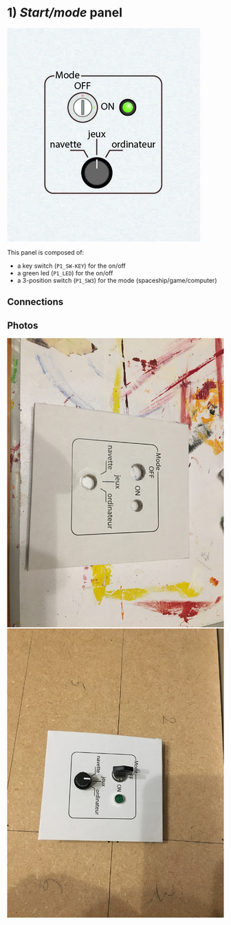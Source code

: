 # 1) *Start/mode* panel

![panel](design-1.jpg)

This panel is composed of:
- a key switch (`P1_SW-KEY`) for the on/off
- a green led (`P1_LED`) for the on/off
- a 3-position switch (`P1_SW3`) for the mode (spaceship/game/computer)

## Connections


## Photos
![start-mode](../../photos/panels/1-start/IMG_1902.JPG)
![start-mode](../../photos/panels/1-start/IMG_1904.JPG)